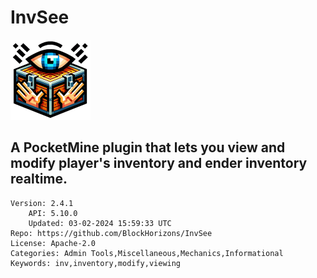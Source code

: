 # InvSee
<img src="https://raw.githubusercontent.com/BlockHorizons/InvSee/ec2b031d20dafe29da1a63dac46c059360cc105c/icon.png" width="128" height="128" />

## A PocketMine plugin that lets you view and modify player's inventory and ender inventory realtime.
```properties
Version: 2.4.1
    API: 5.10.0
    Updated: 03-02-2024 15:59:33 UTC
Repo: https://github.com/BlockHorizons/InvSee
License: Apache-2.0
Categories: Admin Tools,Miscellaneous,Mechanics,Informational
Keywords: inv,inventory,modify,viewing
```